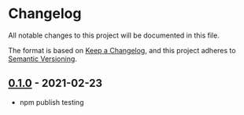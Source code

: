 # Changelog
All notable changes to this project will be documented in this file.

The format is based on [Keep a Changelog](https://keepachangelog.com/en/1.0.0/),
and this project adheres to [Semantic Versioning](https://semver.org/spec/v2.0.0.html).



## [0.1.0] - 2021-02-23
 - npm publish testing



[0.1.0]:    https://github.com/rokucommunity/bslib/compare/v0.1.0...v0.1.0
